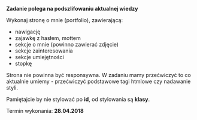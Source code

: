**Zadanie polega na podszlifowaniu aktualnej wiedzy**

Wykonaj stronę o mnie (portfolio), zawierającą:
        
* nawigację
* zajawkę z hasłem, mottem
* sekcje o mnie (powinno zawierać zdjęcie)
* sekcje zainteresowania
* sekcje umiejętności
* stopkę
                 
Strona nie powinna być responsywna. W zadaniu mamy przećwiczyć to co aktualnie umiemy - przećwiczyć podstawowe tagi htmlowe czy nadawanie styli.

Pamiętajcie by nie stylować po **id**, od stylowania są **klasy**.
                

Termin wykonania: **28.04.2018**